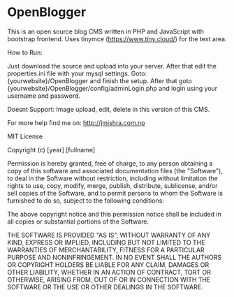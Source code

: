 # OpenBlogger
 This is an open source blog CMS written in PHP and JavaScript with bootstrap frontend.
 Uses tinymce (https://www.tiny.cloud/) for the text area.
 
 How to Run:
 
 Just download the source and upload into your server. After that edit the properties.ini file with your mysql settings.
 Goto: {yourwebsite}/OpenBlogger and finish the setup.
 After that goto {yourwebsite}/OpenBlogger/config/adminLogin.php and login using your username and password.
 
Doesnt Support: Image upload, edit, delete in this version of this CMS.

For more help find me on: http://jmishra.com.np


MIT License

Copyright (c) [year] [fullname]

Permission is hereby granted, free of charge, to any person obtaining a copy
of this software and associated documentation files (the "Software"), to deal
in the Software without restriction, including without limitation the rights
to use, copy, modify, merge, publish, distribute, sublicense, and/or sell
copies of the Software, and to permit persons to whom the Software is
furnished to do so, subject to the following conditions:

The above copyright notice and this permission notice shall be included in all
copies or substantial portions of the Software.

THE SOFTWARE IS PROVIDED "AS IS", WITHOUT WARRANTY OF ANY KIND, EXPRESS OR
IMPLIED, INCLUDING BUT NOT LIMITED TO THE WARRANTIES OF MERCHANTABILITY,
FITNESS FOR A PARTICULAR PURPOSE AND NONINFRINGEMENT. IN NO EVENT SHALL THE
AUTHORS OR COPYRIGHT HOLDERS BE LIABLE FOR ANY CLAIM, DAMAGES OR OTHER
LIABILITY, WHETHER IN AN ACTION OF CONTRACT, TORT OR OTHERWISE, ARISING FROM,
OUT OF OR IN CONNECTION WITH THE SOFTWARE OR THE USE OR OTHER DEALINGS IN THE
SOFTWARE.
